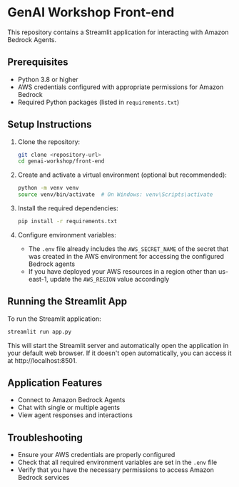 # GenAI Workshop Front-end

This repository contains a Streamlit application for interacting with Amazon Bedrock Agents.

## Prerequisites

- Python 3.8 or higher
- AWS credentials configured with appropriate permissions for Amazon Bedrock
- Required Python packages (listed in `requirements.txt`)

## Setup Instructions

1. Clone the repository:
   ```bash
   git clone <repository-url>
   cd genai-workshop/front-end
   ```

2. Create and activate a virtual environment (optional but recommended):
   ```bash
   python -m venv venv
   source venv/bin/activate  # On Windows: venv\Scripts\activate
   ```

3. Install the required dependencies:
   ```bash
   pip install -r requirements.txt
   ```

4. Configure environment variables:
   - The `.env` file already includes the `AWS_SECRET_NAME` of the secret that was created in the AWS environment for accessing the configured Bedrock agents
   - If you have deployed your AWS resources in a region other than us-east-1, update the `AWS_REGION` value accordingly

## Running the Streamlit App

To run the Streamlit application:

```bash
streamlit run app.py
```

This will start the Streamlit server and automatically open the application in your default web browser. If it doesn't open automatically, you can access it at http://localhost:8501.

## Application Features

- Connect to Amazon Bedrock Agents
- Chat with single or multiple agents
- View agent responses and interactions

## Troubleshooting

- Ensure your AWS credentials are properly configured
- Check that all required environment variables are set in the `.env` file
- Verify that you have the necessary permissions to access Amazon Bedrock services
